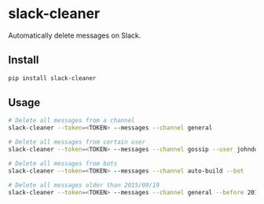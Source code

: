 # slack-cleaner

Automatically delete messages on Slack.

## Install

```bash
pip install slack-cleaner
```

## Usage

```bash
# Delete all messages from a channel
slack-cleaner --token=<TOKEN> --messages --channel general

# Delete all messages from certain user
slack-cleaner --token=<TOKEN> --messages --channel gossip --user johndoe

# Delete all messages from bots
slack-cleaner --token=<TOKEN> --messages --channel auto-build --bot

# Delete all messages older than 2015/09/19
slack-cleaner --token=<TOKEN> --messages --channel general --before 20150919
```
